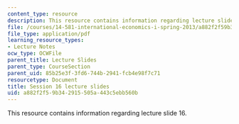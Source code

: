```yaml
---
content_type: resource
description: This resource contains information regarding lecture slide 16.
file: /courses/14-581-international-economics-i-spring-2013/a882f2f59b342915505a443c5ebb560b_MIT14_581S13_Lecslides16.pdf
file_type: application/pdf
learning_resource_types:
- Lecture Notes
ocw_type: OCWFile
parent_title: Lecture Slides
parent_type: CourseSection
parent_uid: 85b25e3f-3fd6-744b-2941-fcb4e98f7c71
resourcetype: Document
title: Session 16 lecture slides
uid: a882f2f5-9b34-2915-505a-443c5ebb560b
---
```

This resource contains information regarding lecture slide 16.

